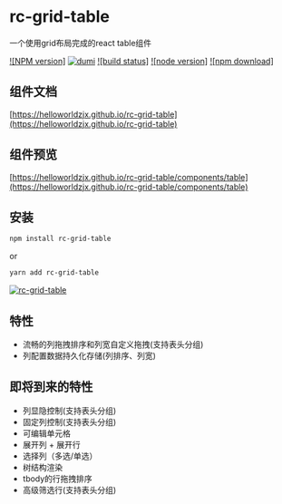 # rc-grid-table

一个使用grid布局完成的react table组件

[![NPM version]][npm-url] [![dumi](https://img.shields.io/badge/docs%20by-dumi-blue?style=flat-square)](https://github.com/umijs/dumi) [![build status]][github-actions-url] [![node version]][node-url] [![npm download]][download-url]

[npm-url]: http://npmjs.org/package/rc-grid-table
[github-actions-url]: https://github.com/helloworldzjx/rc-grid-table/actions
[node-url]: http://nodejs.org/download/
[download-url]: https://npmjs.org/package/rc-grid-table

## 组件文档

[https://helloworldzjx.github.io/rc-grid-table](https://helloworldzjx.github.io/rc-grid-table)

## 组件预览

[https://helloworldzjx.github.io/rc-grid-table/components/table](https://helloworldzjx.github.io/rc-grid-table/components/table)

## 安装
```bash
npm install rc-grid-table
```
or
```bash
yarn add rc-grid-table
```

[![rc-grid-table](https://nodei.co/npm/rc-grid-table.png)](https://npmjs.org/package/rc-grid-table)

## 特性

- 流畅的列拖拽排序和列宽自定义拖拽(支持表头分组)
- 列配置数据持久化存储(列排序、列宽)

## 即将到来的特性

- 列显隐控制(支持表头分组)
- 固定列控制(支持表头分组)
- 可编辑单元格
- 展开列 + 展开行
- 选择列（多选/单选）
- 树结构渲染
- tbody的行拖拽排序
- 高级筛选行(支持表头分组)